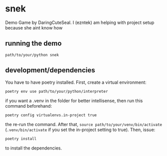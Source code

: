 # snek

Demo Game by DaringCuteSeal. I (ezntek) am helping with project setup because she aint know how

## running the demo

`path/to/your/python snek`

## development/dependencies

You have to have poetry installed. First, create a virtual environment:

`poetry env use path/to/your/python/interpreter`

if you want a .venv in the folder for better intellisense, then run this command beforehand:

`poetry config virtualenvs.in-project true`

the re-run the command.
After that, `source path/to/your/venv/bin/activate` (`.venv/bin/activate` if you set the in-project setting to true). Then, issue:

`poetry install`

to install the dependencies.